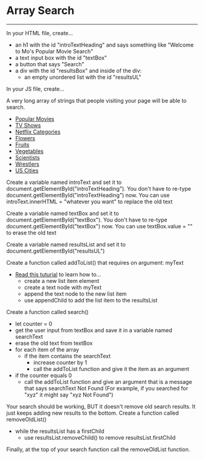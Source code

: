 # Array Search
---

In your HTML file, create...
  - an h1 with the id "introTextHeading" and says something like "Welcome to Mo's Popular Movie Search"
  - a text input box with the id "textBox"
  - a button that says "Search"
  - a div with the id "resultsBox" and inside of the div:
    - an empty unordered list with the id "resultsUL"

In your JS file, create...

A very long array of strings that people visiting your page will be able to search.

  - [Popular Movies](https://github.com/dariusk/corpora/blob/master/data/film-tv/popular-movies.json)
  - [TV Shows](https://github.com/dariusk/corpora/blob/master/data/film-tv/tv_shows.json)
  - [Netflix Categories](https://github.com/dariusk/corpora/blob/master/data/film-tv/netflix-categories.json)
  - [Flowers](https://github.com/dariusk/corpora/blob/master/data/plants/flowers.json)
  - [Fruits](https://github.com/dariusk/corpora/blob/master/data/foods/fruits.json)
  - [Vegetables](https://github.com/dariusk/corpora/blob/master/data/foods/vegetables.json)
  - [Scientists](https://github.com/dariusk/corpora/blob/master/data/humans/scientists.json)
  - [Wrestlers](https://github.com/dariusk/corpora/blob/master/data/humans/wrestlers.json)
  - [US Cities](https://gist.github.com/norcal82/42440bd06a67eb7d9616)

Create a variable named introText and set it to document.getElementById("introTextHeading"). You don't have to re-type document.getElementById("introTextHeading") now. You can use introText.innerHTML = "whatever you want" to replace the old text

Create a variable named textBox and set it to document.getElementById("textBox"). You don't have to re-type document.getElementById("textBox") now. You can use textBox.value = "" to erase the old text

Create a variable named resultsList and set it to document.getElementById("resultsUL")

Create a function called addToList() that requires on argument: myText
  - [Read this tuturial](https://www.w3schools.com/jsref/met_node_appendchild.asp) to learn how to...
      - create a new list item element
      - create a text node with myText
      - append the text node to the new list item
      - use appendChild to add the list item to the resultsList


Create a function called search()
  - let counter = 0
  - get the user input from textBox and save it in a variable named searchText
  - erase the old text from textBox
  - for each item of the array
    - if the item contains the searchText
      - increase counter by 1
      - call the addToList function and give it the item as an argument
  - if the counter equals 0
    - call the addToList function and give an argument that is a message that says searchText Not Found (For example, if you searched for "xyz" it might say "xyz Not Found")



Your search should be working, BUT it doesn't remove old search results. It just keeps adding new results to the bottom. Create a function called removeOldList()
  - while the resultsList has a firstChild
    - use resultsList.removeChild() to remove resultsList.firstChild


Finally, at the top of your search function call the removeOldList function.
  